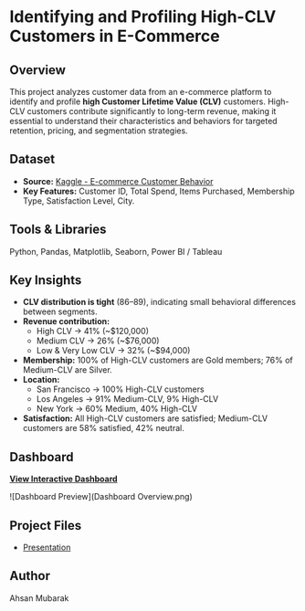 # Identifying and Profiling High-CLV Customers in E-Commerce

## Overview
This project analyzes customer data from an e-commerce platform to identify and profile **high Customer Lifetime Value (CLV)** customers. High-CLV customers contribute significantly to long-term revenue, making it essential to understand their characteristics and behaviors for targeted retention, pricing, and segmentation strategies.

## Dataset
- **Source:** [Kaggle - E-commerce Customer Behavior](https://www.kaggle.com/datasets/uom190346a/e-commerce-customer-behavior-dataset)
- **Key Features:** Customer ID, Total Spend, Items Purchased, Membership Type, Satisfaction Level, City.

## Tools & Libraries
Python, Pandas, Matplotlib, Seaborn, Power BI / Tableau

## Key Insights
- **CLV distribution is tight** (86–89), indicating small behavioral differences between segments.
- **Revenue contribution:**  
  - High CLV → 41% (~$120,000)  
  - Medium CLV → 26% (~$76,000)  
  - Low & Very Low CLV → 32% (~$94,000)
- **Membership:** 100% of High-CLV customers are Gold members; 76% of Medium-CLV are Silver.
- **Location:**  
  - San Francisco → 100% High-CLV customers  
  - Los Angeles → 91% Medium-CLV, 9% High-CLV  
  - New York → 60% Medium, 40% High-CLV
- **Satisfaction:** All High-CLV customers are satisfied; Medium-CLV customers are 58% satisfied, 42% neutral.

## Dashboard
[**View Interactive Dashboard**](https://lookerstudio.google.com/reporting/425dc128-37db-451b-bc27-96a9714d274e)

![Dashboard Preview](Dashboard Overview.png)

## Project Files
- [Presentation](Identifying%20and%20Profiling%20High-CLV%20Customers%20in%20E-Commerce.pptx)

## Author
Ahsan Mubarak
